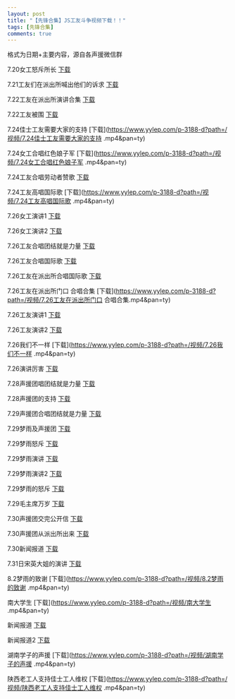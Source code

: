 ```yaml
---
layout: post
title: "【先锋合集】JS工友斗争视频下载！！"
tags: [先锋合集]
comments: true
---
```


格式为日期+主要内容，源自各声援微信群

7.20女工怒斥所长 [下载](https://www.yylep.com/p-3188-d?path=/视频/7.20女工怒斥所长.mp4&pan=ty)

7.21工友们在派出所喊出他们的诉求 [下载](https://www.yylep.com/p-3188-d?path=/视频/7.21工友们在派出所喊出他们的诉求.mp4&pan=ty)

7.22工友在派出所演讲合集 [下载](https://www.yylep.com/p-3188-d?path=/视频/7.22工友在派出所演讲合集.mp4&pan=ty)

7.22工友被围 [下载](https://www.yylep.com/p-3188-d?path=/视频/7.22工友被围.mp4&pan=ty)

7.24佳士工友需要大家的支持 [下载](https://www.yylep.com/p-3188-d?path=/视频/7.24佳士工友需要大家的支持 .mp4&pan=ty)

7.24女工合唱红色娘子军 [下载](https://www.yylep.com/p-3188-d?path=/视频/7.24女工合唱红色娘子军 .mp4&pan=ty)

7.24工友合唱劳动者赞歌 [下载](https://www.yylep.com/p-3188-d?path=/视频/7.24工友合唱劳动者赞歌.mp4&pan=ty)

7.24工友高唱国际歌 [下载](https://www.yylep.com/p-3188-d?path=/视频/7.24工友高唱国际歌 .mp4&pan=ty)

7.26女工演讲1 [下载](https://www.yylep.com/p-3188-d?path=/视频/7.26女工演讲1.mp4&pan=ty)

7.26女工演讲2 [下载](https://www.yylep.com/p-3188-d?path=/视频/7.26女工演讲2.mp4&pan=ty)

7.26工友合唱团结就是力量 [下载](https://www.yylep.com/p-3188-d?path=/视频/7.26工友合唱团结就是力量.mp4&pan=ty)

7.26工友合唱国际歌 [下载](https://www.yylep.com/p-3188-d?path=/视频/7.26工友合唱国际歌.mp4&pan=ty)

7.26工友在派出所合唱国际歌 [下载](https://www.yylep.com/p-3188-d?path=/视频/7.26工友在派出所合唱国际歌.mp4&pan=ty)

7.26工友在派出所门口 合唱合集 [下载](https://www.yylep.com/p-3188-d?path=/视频/7.26工友在派出所门口 合唱合集.mp4&pan=ty)

7.26工友演讲1 [下载](https://www.yylep.com/p-3188-d?path=/视频/7.26工友演讲1.mp4&pan=ty)

7.26工友演讲2 [下载](https://www.yylep.com/p-3188-d?path=/视频/7.26工友演讲2.mp4&pan=ty)

7.26我们不一样 [下载](https://www.yylep.com/p-3188-d?path=/视频/7.26我们不一样 .mp4&pan=ty)

7.26演讲厉害 [下载](https://www.yylep.com/p-3188-d?path=/视频/7.26演讲厉害.mp4&pan=ty)

7.28声援团唱团结就是力量 [下载](https://www.yylep.com/p-3188-d?path=/视频/7.28声援团唱团结就是力量.mp4&pan=ty)

7.28声援团的支持 [下载](https://www.yylep.com/p-3188-d?path=/视频/7.28声援团的支持.mp4&pan=ty)

7.29声援团合唱团结就是力量 [下载](https://www.yylep.com/p-3188-d?path=/视频/7.29声援团合唱团结就是力量.mp4&pan=ty)

7.29梦雨及声援团 [下载](https://www.yylep.com/p-3188-d?path=/视频/7.29梦雨及声援团.mp4&pan=ty)

7.29梦雨怒斥 [下载](https://www.yylep.com/p-3188-d?path=/视频/7.29梦雨怒斥.mp4&pan=ty)

7.29梦雨演讲 [下载](https://www.yylep.com/p-3188-d?path=/视频/7.29梦雨演讲.mp4&pan=ty)

7.29梦雨演讲2 [下载](https://www.yylep.com/p-3188-d?path=/视频/7.29梦雨演讲2.mp4&pan=ty)

7.29梦雨的怒斥 [下载](https://www.yylep.com/p-3188-d?path=/视频/7.29梦雨的怒斥.mp4&pan=ty)

7.29毛主席万岁 [下载](https://www.yylep.com/p-3188-d?path=/视频/7.29毛主席万岁.mp4&pan=ty)

7.30声援团交完公开信 [下载](https://www.yylep.com/p-3188-d?path=/视频/7.30声援团交完公开信.mp4&pan=ty)

7.30声援团从派出所出来 [下载](https://www.yylep.com/p-3188-d?path=/视频/7.30声援团从派出所出来.mp4&pan=ty)

7.30新闻报道 [下载](https://www.yylep.com/p-3188-d?path=/视频/7.30新闻报道.mp4&pan=ty)

7.31日宋英大姐的演讲 [下载](https://www.yylep.com/p-3188-d?path=/视频/7.31日宋英大姐的演讲.mp4&pan=ty)

8.2梦雨的致谢 [下载](https://www.yylep.com/p-3188-d?path=/视频/8.2梦雨的致谢 .mp4&pan=ty)

南大学生 [下载](https://www.yylep.com/p-3188-d?path=/视频/南大学生 .mp4&pan=ty)

新闻报道 [下载](https://www.yylep.com/p-3188-d?path=/视频/新闻报道.mp4&pan=ty)

新闻报道2 [下载](https://www.yylep.com/p-3188-d?path=/视频/新闻报道2.mp4&pan=ty)

湖南学子的声援 [下载](https://www.yylep.com/p-3188-d?path=/视频/湖南学子的声援 .mp4&pan=ty)

陕西老工人支持佳士工人维权 [下载](https://www.yylep.com/p-3188-d?path=/视频/陕西老工人支持佳士工人维权 .mp4&pan=ty)
